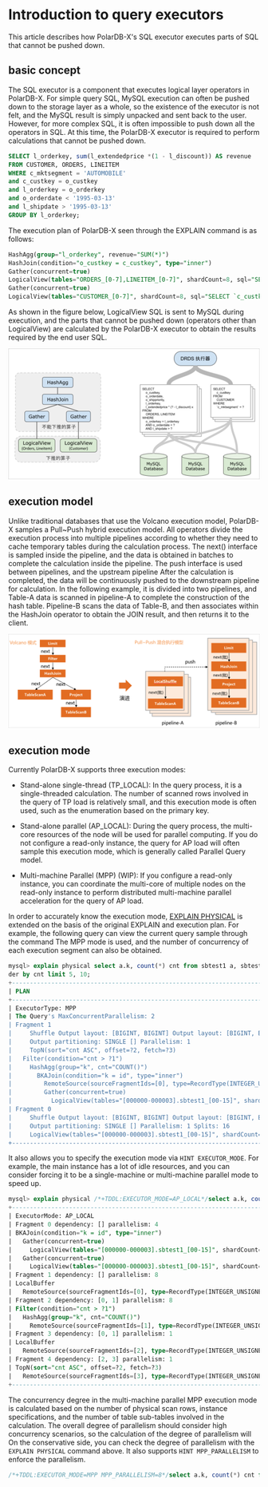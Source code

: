 Introduction to query executors
============================

This article describes how PolarDB-X's SQL executor executes parts of SQL that cannot be pushed down.

basic concept
-------------------------

The SQL executor is a component that executes logical layer operators in PolarDB-X. For simple query SQL, MySQL execution can often be pushed down to the storage layer as a whole, so the existence of the executor is not felt, and the MySQL result is simply unpacked and sent back to the user. However, for more complex SQL, it is often impossible to push down all the operators in SQL. At this time, the PolarDB-X executor is required to perform calculations that cannot be pushed down.

```sql
SELECT l_orderkey, sum(l_extendedprice *(1 - l_discount)) AS revenue
FROM CUSTOMER, ORDERS, LINEITEM
WHERE c_mktsegment = 'AUTOMOBILE'
and c_custkey = o_custkey
and l_orderkey = o_orderkey
and o_orderdate < '1995-03-13'
and l_shipdate > '1995-03-13'
GROUP BY l_orderkey;
```

The execution plan of PolarDB-X seen through the EXPLAIN command is as follows:

```sql
HashAgg(group="l_orderkey", revenue="SUM(*)")
HashJoin(condition="o_custkey = c_custkey", type="inner")
Gather(concurrent=true)
LogicalView(tables="ORDERS_[0-7],LINEITEM_[0-7]", shardCount=8, sql="SELECT `ORDERS`.`o_custkey`, `LINEITEM`.`l_orderkey`, (`LINEITEM`.`l_extendedprice` * (? - `LINEITEM`.`l_discount`)) AS `x` FROM `ORDERS` AS `ORDERS` INNER JOIN `LINEITEM` AS `LINEITEM` ON (((`ORDERS`.`o_orderkey` = `LINEITEM`.`l_orderkey`) AND (`ORDERS`.`o_orderdate` < ?)) AND (`LINEITEM`.`l_shipdate` > ?))")
Gather(concurrent=true)
LogicalView(tables="CUSTOMER_[0-7]", shardCount=8, sql="SELECT `c_custkey` FROM `CUSTOMER` AS `CUSTOMER` WHERE (`c_mktsegment` = ?)")
```



As shown in the figure below, LogicalView SQL is sent to MySQL during execution, and the parts that cannot be pushed down (operators other than LogicalView) are calculated by the PolarDB-X executor to obtain the results required by the end user SQL.

![Executor calculation](../images/p333378.png)

execution model
-------------------------

Unlike traditional databases that use the Volcano execution model, PolarDB-X samples a Pull\~Push hybrid execution model. All operators divide the execution process into multiple pipelines according to whether they need to cache temporary tables during the calculation process. The next() interface is sampled inside the pipeline, and the data is obtained in batches to complete the calculation inside the pipeline. The push interface is used between pipelines, and the upstream pipeline After the calculation is completed, the data will be continuously pushed to the downstream pipeline for calculation. In the following example, it is divided into two pipelines, and Table-A data is scanned in pipeline-A to complete the construction of the hash table. Pipeline-B scans the data of Table-B, and then associates within the HashJoin operator to obtain the JOIN result, and then returns it to the client.

![execution model](../images/p333381.png)

execution mode
-------------------------

Currently PolarDB-X supports three execution modes:

* Stand-alone single-thread (TP_LOCAL): In the query process, it is a single-threaded calculation. The number of scanned rows involved in the query of TP load is relatively small, and this execution mode is often used, such as the enumeration based on the primary key.

* Stand-alone parallel (AP_LOCAL): During the query process, the multi-core resources of the node will be used for parallel computing. If you do not configure a read-only instance, the query for AP load will often sample this execution mode, which is generally called Parallel Query model.

* Multi-machine Parallel (MPP) (WIP): If you configure a read-only instance, you can coordinate the multi-core of multiple nodes on the read-only instance to perform distributed multi-machine parallel acceleration for the query of AP load.




In order to accurately know the execution mode, [EXPLAIN PHYSICAL](../../dev-guide/topics/explain.md) is extended on the basis of the original EXPLAIN and execution plan. For example, the following query can view the current query sample through the command The MPP mode is used, and the number of concurrency of each execution segment can also be obtained.

```sql
mysql> explain physical select a.k, count(*) cnt from sbtest1 a, sbtest1 b where a.id = b.k and a.id > 1000 group by k having cnt > 1300 or
der by cnt limit 5, 10;
+-------------------------------------------------------------------------------------------------------------------------------------------------------------------+
| PLAN                                                                                                                                                              |
+-------------------------------------------------------------------------------------------------------------------------------------------------------------------+
| ExecutorType: MPP                                                                                                                                                 |
| The Query's MaxConcurrentParallelism: 2                                                                                                                           |
| Fragment 1                                                                                                                                                        |
|     Shuffle Output layout: [BIGINT, BIGINT] Output layout: [BIGINT, BIGINT]                                                                                       |
|     Output partitioning: SINGLE [] Parallelism: 1                                                                                                                 |
|     TopN(sort="cnt ASC", offset=?2, fetch=?3)                                                                                                                     |
|   Filter(condition="cnt > ?1")                                                                                                                                    |
|     HashAgg(group="k", cnt="COUNT()")                                                                                                                             |
|       BKAJoin(condition="k = id", type="inner")                                                                                                                   |
|         RemoteSource(sourceFragmentIds=[0], type=RecordType(INTEGER_UNSIGNED id, INTEGER_UNSIGNED k))                                                             |
|         Gather(concurrent=true)                                                                                                                                   |
|           LogicalView(tables="[000000-000003].sbtest1_[00-15]", shardCount=16, sql="SELECT `k` FROM `sbtest1` AS `sbtest1` WHERE ((`k` > ?) AND (`k` IN (...)))") |
| Fragment 0                                                                                                                                                        |
|     Shuffle Output layout: [BIGINT, BIGINT] Output layout: [BIGINT, BIGINT]                                                                                       |
|     Output partitioning: SINGLE [] Parallelism: 1 Splits: 16                                                                                                      |
|     LogicalView(tables="[000000-000003].sbtest1_[00-15]", shardCount=16, sql="SELECT `id`, `k` FROM `sbtest1` AS `sbtest1` WHERE (`id` > ?)")                     |
+-------------------------------------------------------------------------------------------------------------------------------------------------------------------+
```



It also allows you to specify the execution mode via `HINT EXECUTOR_MODE`. For example, the main instance has a lot of idle resources, and you can consider forcing it to be a single-machine or multi-machine parallel mode to speed up.

```sql
mysql> explain physical /*+TDDL:EXECUTOR_MODE=AP_LOCAL*/select a.k, count(*) cnt from sbtest1 a, sbtest1 b where a.id = b.k and a.id > 1000 group by k having cnt > 1300 order by cnt limit 5, 10;                                                                                                                                                     |
+-------------------------------------------------------------------------------------------------------------------------------------------------------------+
| ExecutorMode: AP_LOCAL                                                                                                                                      |
| Fragment 0 dependency: [] parallelism: 4                                                                                                                    |
| BKAJoin(condition="k = id", type="inner")                                                                                                                   |
|   Gather(concurrent=true)                                                                                                                                   |
|     LogicalView(tables="[000000-000003].sbtest1_[00-15]", shardCount=16, sql="SELECT `id`, `k` FROM `sbtest1` AS `sbtest1` WHERE (`id` > ?)")               |
|   Gather(concurrent=true)                                                                                                                                   |
|     LogicalView(tables="[000000-000003].sbtest1_[00-15]", shardCount=16, sql="SELECT `k` FROM `sbtest1` AS `sbtest1` WHERE ((`k` > ?) AND (`k` IN (...)))") |
| Fragment 1 dependency: [] parallelism: 8                                                                                                                    |
| LocalBuffer                                                                                                                                                 |
|   RemoteSource(sourceFragmentIds=[0], type=RecordType(INTEGER_UNSIGNED id, INTEGER_UNSIGNED k, INTEGER_UNSIGNED k0))                                        |
| Fragment 2 dependency: [0, 1] parallelism: 8                                                                                                                |
| Filter(condition="cnt > ?1")                                                                                                                                |
|   HashAgg(group="k", cnt="COUNT()")                                                                                                                         |
|     RemoteSource(sourceFragmentIds=[1], type=RecordType(INTEGER_UNSIGNED id, INTEGER_UNSIGNED k, INTEGER_UNSIGNED k0))                                      |
| Fragment 3 dependency: [0, 1] parallelism: 1                                                                                                                |
| LocalBuffer                                                                                                                                                 |
|   RemoteSource(sourceFragmentIds=[2], type=RecordType(INTEGER_UNSIGNED k, BIGINT cnt))                                                                      |
| Fragment 4 dependency: [2, 3] parallelism: 1                                                                                                                |
| TopN(sort="cnt ASC", offset=?2, fetch=?3)                                                                                                                   |
|   RemoteSource(sourceFragmentIds=[3], type=RecordType(INTEGER_UNSIGNED k, BIGINT cnt))                                                                      |
+-------------------------------------------------------------------------------------------------------------------------------------------------------------+
```



The concurrency degree in the multi-machine parallel MPP execution mode is calculated based on the number of physical scan rows, instance specifications, and the number of table sub-tables involved in the calculation. The overall degree of parallelism should consider high concurrency scenarios, so the calculation of the degree of parallelism will On the conservative side, you can check the degree of parallelism with the `EXPLAIN PHYSICAL` command above. It also supports `HINT MPP_PARALLELISM` to enforce the parallelism.

```sql
/*+TDDL:EXECUTOR_MODE=MPP MPP_PARALLELISM=8*/select a.k, count(*) cnt from sbtest1 a, sbtest1 b where a.id = b.k and a.id > 1000 group by k having cnt > 1300 order by cnt limit 5, 10;
```



